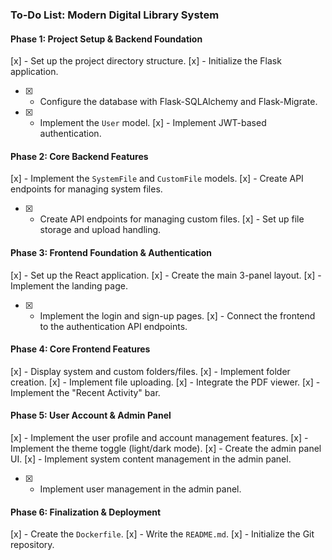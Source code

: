 ### **To-Do List: Modern Digital Library System**

#### **Phase 1: Project Setup & Backend Foundation**

[x] - Set up the project directory structure.
[x] - Initialize the Flask application.
*   [x] - Configure the database with Flask-SQLAlchemy and Flask-Migrate.
*   [x] - Implement the `User` model.
[x] - Implement JWT-based authentication.

#### **Phase 2: Core Backend Features**

[x] - Implement the `SystemFile` and `CustomFile` models.
[x] - Create API endpoints for managing system files.
*   [x] - Create API endpoints for managing custom files.
[x] - Set up file storage and upload handling.

#### **Phase 3: Frontend Foundation & Authentication**

[x] - Set up the React application.
[x] - Create the main 3-panel layout.
[x] - Implement the landing page.
*   [x] - Implement the login and sign-up pages.
[x] - Connect the frontend to the authentication API endpoints.

#### **Phase 4: Core Frontend Features**

[x] - Display system and custom folders/files.
[x] - Implement folder creation.
[x] - Implement file uploading.
[x] - Integrate the PDF viewer.
[x] - Implement the "Recent Activity" bar.

#### **Phase 5: User Account & Admin Panel**

[x] - Implement the user profile and account management features.
[x] - Implement the theme toggle (light/dark mode).
[x] - Create the admin panel UI.
[x] - Implement system content management in the admin panel.
*   [x] - Implement user management in the admin panel.

#### **Phase 6: Finalization & Deployment**

[x] - Create the `Dockerfile`.
[x] - Write the `README.md`.
[x] - Initialize the Git repository.
